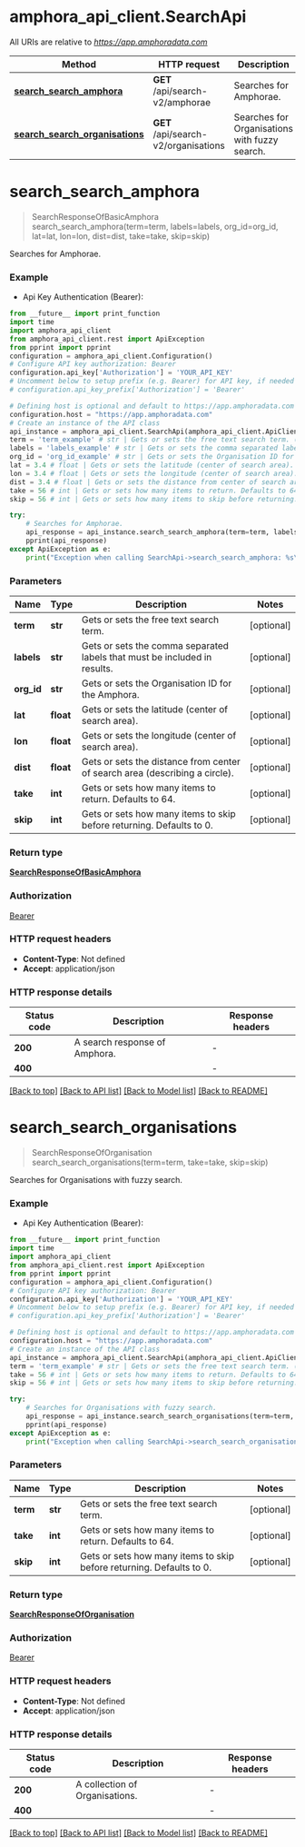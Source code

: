 # amphora_api_client.SearchApi

All URIs are relative to *https://app.amphoradata.com*

Method | HTTP request | Description
------------- | ------------- | -------------
[**search_search_amphora**](SearchApi.md#search_search_amphora) | **GET** /api/search-v2/amphorae | Searches for Amphorae.
[**search_search_organisations**](SearchApi.md#search_search_organisations) | **GET** /api/search-v2/organisations | Searches for Organisations with fuzzy search.


# **search_search_amphora**
> SearchResponseOfBasicAmphora search_search_amphora(term=term, labels=labels, org_id=org_id, lat=lat, lon=lon, dist=dist, take=take, skip=skip)

Searches for Amphorae.

### Example

* Api Key Authentication (Bearer):
```python
from __future__ import print_function
import time
import amphora_api_client
from amphora_api_client.rest import ApiException
from pprint import pprint
configuration = amphora_api_client.Configuration()
# Configure API key authorization: Bearer
configuration.api_key['Authorization'] = 'YOUR_API_KEY'
# Uncomment below to setup prefix (e.g. Bearer) for API key, if needed
# configuration.api_key_prefix['Authorization'] = 'Bearer'

# Defining host is optional and default to https://app.amphoradata.com
configuration.host = "https://app.amphoradata.com"
# Create an instance of the API class
api_instance = amphora_api_client.SearchApi(amphora_api_client.ApiClient(configuration))
term = 'term_example' # str | Gets or sets the free text search term. (optional)
labels = 'labels_example' # str | Gets or sets the comma separated labels that must be included in results. (optional)
org_id = 'org_id_example' # str | Gets or sets the Organisation ID for the Amphora. (optional)
lat = 3.4 # float | Gets or sets the latitude (center of search area). (optional)
lon = 3.4 # float | Gets or sets the longitude (center of search area). (optional)
dist = 3.4 # float | Gets or sets the distance from center of search area (describing a circle). (optional)
take = 56 # int | Gets or sets how many items to return. Defaults to 64. (optional)
skip = 56 # int | Gets or sets how many items to skip before returning. Defaults to 0. (optional)

try:
    # Searches for Amphorae.
    api_response = api_instance.search_search_amphora(term=term, labels=labels, org_id=org_id, lat=lat, lon=lon, dist=dist, take=take, skip=skip)
    pprint(api_response)
except ApiException as e:
    print("Exception when calling SearchApi->search_search_amphora: %s\n" % e)
```

### Parameters

Name | Type | Description  | Notes
------------- | ------------- | ------------- | -------------
 **term** | **str**| Gets or sets the free text search term. | [optional] 
 **labels** | **str**| Gets or sets the comma separated labels that must be included in results. | [optional] 
 **org_id** | **str**| Gets or sets the Organisation ID for the Amphora. | [optional] 
 **lat** | **float**| Gets or sets the latitude (center of search area). | [optional] 
 **lon** | **float**| Gets or sets the longitude (center of search area). | [optional] 
 **dist** | **float**| Gets or sets the distance from center of search area (describing a circle). | [optional] 
 **take** | **int**| Gets or sets how many items to return. Defaults to 64. | [optional] 
 **skip** | **int**| Gets or sets how many items to skip before returning. Defaults to 0. | [optional] 

### Return type

[**SearchResponseOfBasicAmphora**](SearchResponseOfBasicAmphora.md)

### Authorization

[Bearer](../README.md#Bearer)

### HTTP request headers

 - **Content-Type**: Not defined
 - **Accept**: application/json

### HTTP response details
| Status code | Description | Response headers |
|-------------|-------------|------------------|
**200** | A search response of Amphora.  |  -  |
**400** |  |  -  |

[[Back to top]](#) [[Back to API list]](../README.md#documentation-for-api-endpoints) [[Back to Model list]](../README.md#documentation-for-models) [[Back to README]](../README.md)

# **search_search_organisations**
> SearchResponseOfOrganisation search_search_organisations(term=term, take=take, skip=skip)

Searches for Organisations with fuzzy search.

### Example

* Api Key Authentication (Bearer):
```python
from __future__ import print_function
import time
import amphora_api_client
from amphora_api_client.rest import ApiException
from pprint import pprint
configuration = amphora_api_client.Configuration()
# Configure API key authorization: Bearer
configuration.api_key['Authorization'] = 'YOUR_API_KEY'
# Uncomment below to setup prefix (e.g. Bearer) for API key, if needed
# configuration.api_key_prefix['Authorization'] = 'Bearer'

# Defining host is optional and default to https://app.amphoradata.com
configuration.host = "https://app.amphoradata.com"
# Create an instance of the API class
api_instance = amphora_api_client.SearchApi(amphora_api_client.ApiClient(configuration))
term = 'term_example' # str | Gets or sets the free text search term. (optional)
take = 56 # int | Gets or sets how many items to return. Defaults to 64. (optional)
skip = 56 # int | Gets or sets how many items to skip before returning. Defaults to 0. (optional)

try:
    # Searches for Organisations with fuzzy search.
    api_response = api_instance.search_search_organisations(term=term, take=take, skip=skip)
    pprint(api_response)
except ApiException as e:
    print("Exception when calling SearchApi->search_search_organisations: %s\n" % e)
```

### Parameters

Name | Type | Description  | Notes
------------- | ------------- | ------------- | -------------
 **term** | **str**| Gets or sets the free text search term. | [optional] 
 **take** | **int**| Gets or sets how many items to return. Defaults to 64. | [optional] 
 **skip** | **int**| Gets or sets how many items to skip before returning. Defaults to 0. | [optional] 

### Return type

[**SearchResponseOfOrganisation**](SearchResponseOfOrganisation.md)

### Authorization

[Bearer](../README.md#Bearer)

### HTTP request headers

 - **Content-Type**: Not defined
 - **Accept**: application/json

### HTTP response details
| Status code | Description | Response headers |
|-------------|-------------|------------------|
**200** | A collection of Organisations.  |  -  |
**400** |  |  -  |

[[Back to top]](#) [[Back to API list]](../README.md#documentation-for-api-endpoints) [[Back to Model list]](../README.md#documentation-for-models) [[Back to README]](../README.md)


